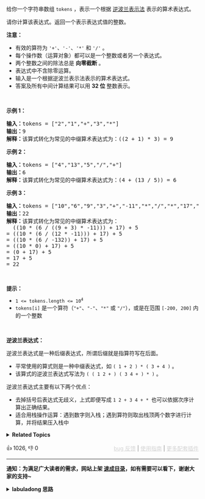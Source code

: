 <p>给你一个字符串数组 <code>tokens</code> ，表示一个根据&nbsp;<a href="https://baike.baidu.com/item/%E9%80%86%E6%B3%A2%E5%85%B0%E5%BC%8F/128437" target="_blank">逆波兰表示法</a> 表示的算术表达式。</p>

<p>请你计算该表达式。返回一个表示表达式值的整数。</p>

<p><strong>注意：</strong></p>

<ul> 
 <li>有效的算符为 <code>'+'</code>、<code>'-'</code>、<code>'*'</code> 和 <code>'/'</code> 。</li> 
 <li>每个操作数（运算对象）都可以是一个整数或者另一个表达式。</li> 
 <li>两个整数之间的除法总是 <strong>向零截断</strong> 。</li> 
 <li>表达式中不含除零运算。</li> 
 <li>输入是一个根据逆波兰表示法表示的算术表达式。</li> 
 <li>答案及所有中间计算结果可以用 <strong>32 位</strong> 整数表示。</li> 
</ul>

<p>&nbsp;</p>

<p><strong>示例&nbsp;1：</strong></p>

<pre>
<strong>输入：</strong>tokens = ["2","1","+","3","*"]
<strong>输出：</strong>9
<strong>解释：</strong>该算式转化为常见的中缀算术表达式为：((2 + 1) * 3) = 9
</pre>

<p><strong>示例&nbsp;2：</strong></p>

<pre>
<strong>输入：</strong>tokens = ["4","13","5","/","+"]
<strong>输出：</strong>6
<strong>解释：</strong>该算式转化为常见的中缀算术表达式为：(4 + (13 / 5)) = 6
</pre>

<p><strong>示例&nbsp;3：</strong></p>

<pre>
<strong>输入：</strong>tokens = ["10","6","9","3","+","-11","*","/","*","17","+","5","+"]
<strong>输出：</strong>22
<strong>解释：</strong>该算式转化为常见的中缀算术表达式为：
  ((10 * (6 / ((9 + 3) * -11))) + 17) + 5
= ((10 * (6 / (12 * -11))) + 17) + 5
= ((10 * (6 / -132)) + 17) + 5
= ((10 * 0) + 17) + 5
= (0 + 17) + 5
= 17 + 5
= 22</pre>

<p>&nbsp;</p>

<p><strong>提示：</strong></p>

<ul> 
 <li><code>1 &lt;= tokens.length &lt;= 10<sup>4</sup></code></li> 
 <li><code>tokens[i]</code>&nbsp;是一个算符（<code>"+"</code>、<code>"-"</code>、<code>"*"</code> 或 <code>"/"</code>），或是在范围 <code>[-200, 200]</code> 内的一个整数</li> 
</ul>

<p>&nbsp;</p>

<p><strong>逆波兰表达式：</strong></p>

<p>逆波兰表达式是一种后缀表达式，所谓后缀就是指算符写在后面。</p>

<ul> 
 <li>平常使用的算式则是一种中缀表达式，如 <code>( 1 + 2 ) * ( 3 + 4 )</code> 。</li> 
 <li>该算式的逆波兰表达式写法为 <code>( ( 1 2 + ) ( 3 4 + ) * )</code> 。</li> 
</ul>

<p>逆波兰表达式主要有以下两个优点：</p>

<ul> 
 <li>去掉括号后表达式无歧义，上式即便写成 <code>1 2 + 3 4 + * </code>也可以依据次序计算出正确结果。</li> 
 <li>适合用栈操作运算：遇到数字则入栈；遇到算符则取出栈顶两个数字进行计算，并将结果压入栈中</li> 
</ul>

<details><summary><strong>Related Topics</strong></summary>栈 | 数组 | 数学</details><br>

<div>👍 1026, 👎 0<span style='float: right;'><span style='color: gray;'><a href='https://github.com/labuladong/fucking-algorithm/issues' target='_blank' style='color: lightgray;text-decoration: underline;'>bug 反馈</a> | <a href='https://labuladong.online/algo/fname.html?fname=jb插件简介' target='_blank' style='color: lightgray;text-decoration: underline;'>使用指南</a> | <a href='https://labuladong.online/algo/' target='_blank' style='color: lightgray;text-decoration: underline;'>更多配套插件</a></span></span></div>

<div id="labuladong"><hr>

**通知：为满足广大读者的需求，网站上架 [速成目录](https://labuladong.online/algo/intro/quick-learning-plan/)，如有需要可以看下，谢谢大家的支持~**

<details><summary><strong>labuladong 思路</strong></summary>


<div id="labuladong_solution_zh">

## 基本思路

逆波兰表达式发明出来就是为了方便计算机运用「栈」进行表达式运算的，其运算规则如下：

按顺序遍历逆波兰表达式中的字符，如果是数字，则放入栈；如果是运算符，则将栈顶的两个元素拿出来进行运算，再将结果放入栈。对于减法和除法，运算顺序别搞反了，栈顶第二个数是被除（减）数。

所以这题很简单，直接按照运算规则借助栈计算表达式结果即可。

**详细题解**：
  - [【练习】栈的经典习题](https://labuladong.online/algo/problem-set/stack/)

</div>





<div id="solution">

## 解法代码



<div class="tab-panel"><div class="tab-nav">
<button data-tab-item="cpp" class="tab-nav-button btn " data-tab-group="default" onclick="switchTab(this)">cpp🤖</button>

<button data-tab-item="python" class="tab-nav-button btn " data-tab-group="default" onclick="switchTab(this)">python🤖</button>

<button data-tab-item="java" class="tab-nav-button btn active" data-tab-group="default" onclick="switchTab(this)">java🟢</button>

<button data-tab-item="go" class="tab-nav-button btn " data-tab-group="default" onclick="switchTab(this)">go🤖</button>

<button data-tab-item="javascript" class="tab-nav-button btn " data-tab-group="default" onclick="switchTab(this)">javascript🤖</button>
</div><div class="tab-content">
<div data-tab-item="cpp" class="tab-item " data-tab-group="default"><div class="highlight">

```cpp
// 注意：cpp 代码由 chatGPT🤖 根据我的 java 代码翻译。
// 本代码的正确性已通过力扣验证，如有疑问，可以对照 java 代码查看。

#include <vector>
#include <string>
#include <stack>

class Solution {
public:
    int evalRPN(vector<string>& tokens) {
        std::stack<int> stk;
        for (const std::string& token : tokens) {
            if (token == "+" || token == "-" || token == "*" || token == "/") {
                // 是个运算符，从栈顶拿出两个数字进行运算，运算结果入栈
                int a = stk.top(); stk.pop();
                int b = stk.top(); stk.pop();
                if (token == "+") stk.push(b + a);
                else if (token == "*") stk.push(b * a);
                else if (token == "-") {
                    // 对于减法和除法，顺序别搞反了，第二个数是被除（减）数
                    stk.push(b - a);
                }
                else if (token == "/") stk.push(b / a);
            } else {
                // 是个数字，直接入栈即可
                stk.push(std::stoi(token));
            }
        }
        // 最后栈中剩下一个数字，即是计算结果
        return stk.top();
    }
};
```

</div></div>

<div data-tab-item="python" class="tab-item " data-tab-group="default"><div class="highlight">

```python
# 注意：python 代码由 chatGPT🤖 根据我的 java 代码翻译。
# 本代码的正确性已通过力扣验证，如有疑问，可以对照 java 代码查看。

class Solution:
    def evalRPN(self, tokens: List[str]) -> int:
        stk = []
        for token in tokens:
            if token in "+-*/":
                # 是个运算符，从栈顶拿出两个数字进行运算，运算结果入栈
                a = stk.pop()
                b = stk.pop()
                if token == "+":
                    stk.append(a + b)
                elif token == "*":
                    stk.append(a * b)
                # 对于减法和除法，顺序别搞反了，第二个数是被除（减）数
                elif token == "-":
                    stk.append(b - a)
                elif token == "/":
                    stk.append(int(b / a))  # Ensure the result is an integer
            else:
                # 是个数字，直接入栈即可
                stk.append(int(token))
        # 最后栈中剩下一个数字，即是计算结果
        return stk.pop()
```

</div></div>

<div data-tab-item="java" class="tab-item active" data-tab-group="default"><div class="highlight">

```java
class Solution {
    public int evalRPN(String[] tokens) {
        Stack<Integer> stk = new Stack<>();
        for (String token : tokens) {
            if ("+-*/".contains(token)) {
                // 是个运算符，从栈顶拿出两个数字进行运算，运算结果入栈
                int a = stk.pop(), b = stk.pop();
                switch (token) {
                    case "+":
                        stk.push(a + b);
                        break;
                    case "*":
                        stk.push(a * b);
                        break;
                    // 对于减法和除法，顺序别搞反了，第二个数是被除（减）数
                    case "-":
                        stk.push(b - a);
                        break;
                    case "/":
                        stk.push(b / a);
                        break;
                }
            } else {
                // 是个数字，直接入栈即可
                stk.push(Integer.parseInt(token));
            }
        }
        // 最后栈中剩下一个数字，即是计算结果
        return stk.pop();
    }
}
```

</div></div>

<div data-tab-item="go" class="tab-item " data-tab-group="default"><div class="highlight">

```go
// 注意：go 代码由 chatGPT🤖 根据我的 java 代码翻译。
// 本代码的正确性已通过力扣验证，如有疑问，可以对照 java 代码查看。

func evalRPN(tokens []string) int {
    stk := []int{}
    for _, token := range tokens {
        if strings.Contains("+-*/", token) {
            // 是个运算符，从栈顶拿出两个数字进行运算，运算结果入栈
            a, b := stk[len(stk)-1], stk[len(stk)-2]
            stk = stk[:len(stk)-2]
            switch token {
                case "+":
                    stk = append(stk, b + a)
                case "*":
                    stk = append(stk, b * a)
                // 对于减法和除法，顺序别搞反了，第二个数是被除（减）数
                case "-":
                    stk = append(stk, b - a)
                case "/":
                    stk = append(stk, b / a)
            }
        } else {
            // 是个数字，直接入栈即可
            num, _ := strconv.Atoi(token)
            stk = append(stk, num)
        }
    }
    // 最后栈中剩下一个数字，即是计算结果
    return stk[0]
}
```

</div></div>

<div data-tab-item="javascript" class="tab-item " data-tab-group="default"><div class="highlight">

```javascript
// 注意：javascript 代码由 chatGPT🤖 根据我的 java 代码翻译。
// 本代码的正确性已通过力扣验证，如有疑问，可以对照 java 代码查看。

var evalRPN = function(tokens) {
    let stk = [];
    for (let token of tokens) {
        if ("+-*/".includes(token)) {
            // 是个运算符，从栈顶拿出两个数字进行运算，运算结果入栈
            let a = stk.pop(), b = stk.pop();
            switch (token) {
                case "+":
                    stk.push(b + a);
                    break;
                case "*":
                    stk.push(b * a);
                    break;
                // 对于减法和除法，顺序别搞反了，第二个数是被除（减）数
                case "-":
                    stk.push(b - a);
                    break;
                case "/":
                    stk.push(Math.trunc(b / a));
                    break;
            }
        } else {
            // 是个数字，直接入栈即可
            stk.push(parseInt(token));
        }
    }
    // 最后栈中剩下一个数字，即是计算结果
    return stk.pop();
};
```

</div></div>
</div></div>

<hr /><details open hint-container details><summary style="font-size: medium"><strong>👾👾 算法可视化 👾👾</strong></summary><div id="data_evaluate-reverse-polish-notation"  category="leetcode" ></div><div class="resizable aspect-ratio-container" style="height: 100%;">
<div id="iframe_evaluate-reverse-polish-notation"></div></div>
</details><hr /><br />

</div>
</details>
</div>

